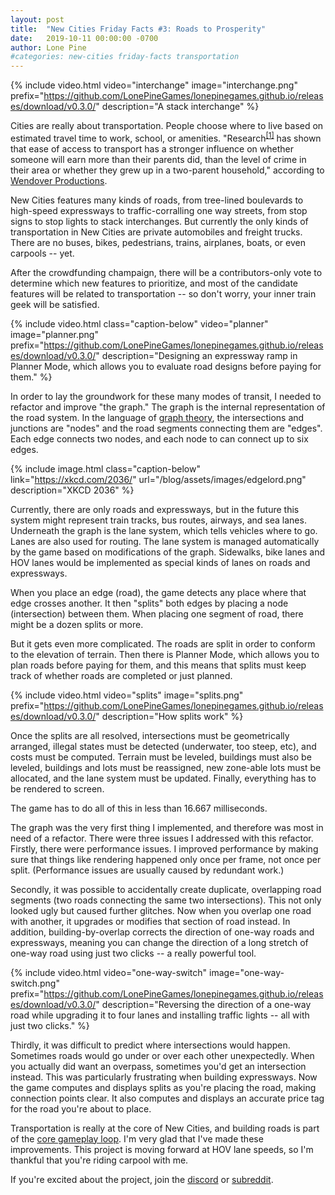 ```yaml
---
layout: post
title:  "New Cities Friday Facts #3: Roads to Prosperity"
date:   2019-10-11 00:00:00 -0700
author: Lone Pine
#categories: new-cities friday-facts transportation
---
```


{% include video.html video="interchange" image="interchange.png"
  prefix="https://github.com/LonePineGames/lonepinegames.github.io/releases/download/v0.3.0/"
  description="A stack interchange" %}

Cities are really about transportation. People choose where to live based on estimated travel time to work, school, or amenities. "Research<sup>[&#91;1&#93;][1]</sup> has shown that ease of access to transport has a stronger influence on whether someone will earn more than their parents did, than the level of crime in their area or whether they grew up in a two-parent household," according to [Wendover Productions].

New Cities features many kinds of roads, from tree-lined boulevards to high-speed expressways to traffic-corralling one way streets, from stop signs to stop lights to stack interchanges. But currently the only kinds of transportation in New Cities are private automobiles and freight trucks. There are no buses, bikes, pedestrians, trains, airplanes, boats, or even carpools -- yet.

After the crowdfunding champaign, there will be a contributors-only vote to determine which new features to prioritize, and most of the candidate features will be related to transportation -- so don't worry, your inner train geek will be satisfied.

{% include video.html class="caption-below" video="planner" image="planner.png"
  prefix="https://github.com/LonePineGames/lonepinegames.github.io/releases/download/v0.3.0/"
  description="Designing an expressway ramp in Planner Mode, which allows you to evaluate road designs before paying for them." %}

In order to lay the groundwork for these many modes of transit, I needed to refactor and improve "the graph." The graph is the internal representation of the road system. In the language of [graph theory], the intersections and junctions are "nodes" and the road segments connecting them are "edges". Each edge connects two nodes, and each node to can connect up to six edges.

{% include image.html class="caption-below"
  link="https://xkcd.com/2036/"
  url="/blog/assets/images/edgelord.png"
  description="XKCD 2036" %}

Currently, there are only roads and expressways, but in the future this system might represent train tracks, bus routes, airways, and sea lanes. Underneath the graph is the lane system, which tells vehicles where to go. Lanes are also used for routing. The lane system is managed automatically by the game based on modifications of the graph. Sidewalks, bike lanes and HOV lanes would be implemented as special kinds of lanes on roads and expressways.

When you place an edge (road), the game detects any place where that edge crosses another. It then "splits" both edges by placing a node (intersection) between them. When placing one segment of road, there might be a dozen splits or more.

But it gets even more complicated. The roads are split in order to conform to the elevation of terrain. Then there is Planner Mode, which allows you to plan roads before paying for them, and this means that splits must keep track of whether roads are completed or just planned.

{% include video.html video="splits" image="splits.png"
  prefix="https://github.com/LonePineGames/lonepinegames.github.io/releases/download/v0.3.0/"
  description="How splits work" %}

Once the splits are all resolved, intersections must be geometrically arranged, illegal states must be detected (underwater, too steep, etc), and costs must be computed. Terrain must be leveled, buildings must also be leveled, buildings and lots must be reassigned, new zone-able lots must be allocated, and the lane system must be updated. Finally, everything has to be rendered to screen.

The game has to do all of this in less than 16.667 milliseconds.

The graph was the very first thing I implemented, and therefore was most in need of a refactor. There were three issues I addressed with this refactor. Firstly, there were performance issues. I improved performance by making sure that things like rendering happened only once per frame, not once per split. (Performance issues are usually caused by redundant work.)

Secondly, it was possible to accidentally create duplicate, overlapping road segments (two roads connecting the same two intersections). This not only looked ugly but caused further glitches. Now when you overlap one road with another, it upgrades or modifies that section of road instead. In addition, building-by-overlap corrects the direction of one-way roads and expressways, meaning you can change the direction of a long stretch of one-way road using just two clicks -- a really powerful tool.

{% include video.html video="one-way-switch" image="one-way-switch.png"
  prefix="https://github.com/LonePineGames/lonepinegames.github.io/releases/download/v0.3.0/"
  description="Reversing the direction of a one-way road while upgrading it to four lanes and installing traffic lights -- all with just two clicks." %}

Thirdly, it was difficult to predict where intersections would happen. Sometimes roads would go under or over each other unexpectedly. When you actually did want an overpass, sometimes you'd get an intersection instead.  This was particularly frustrating when building expressways. Now the game computes and displays splits as you're placing the road, making connection points clear. It also computes and displays an accurate price tag for the road you're about to place.

Transportation is really at the core of New Cities, and building roads is part of the [core gameplay loop]. I'm very glad that I've made these improvements. This project is moving forward at HOV lane speeds, so I'm thankful that you're riding carpool with me.

If you're excited about the project, join the [discord] or [subreddit].

[Wendover Productions]: https://youtu.be/fwjwePe-HmA
[1]: https://nascsp.org/wp-content/uploads/2018/02/issuebrief-benefitsofruralpublictransportation.pdf
[graph theory]: https://en.wikipedia.org/wiki/Graph_theory
[core gameplay loop]: https://gameanalytics.com/blog/how-to-perfect-your-games-core-loop.html
[subreddit]: https://www.reddit.com/r/New_Cities
[discord]: https://discord.gg/udgeB2E
